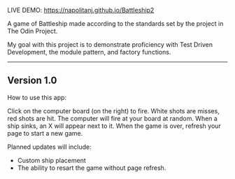 LIVE DEMO: https://napolitanj.github.io/Battleship2

A game of Battleship made according to the standards set by the project in The Odin Project.

My goal with this project is to demonstrate proficiency with Test Driven Development, the module pattern, and factory functions.

---

## Version 1.0

How to use this app:

Click on the computer board (on the right) to fire. White shots are misses, red shots are hit. The computer will fire at your board at random. When a ship sinks, an X will appear next to it. When the game is over, refresh your page to start a new game.

Planned updates will include:

- Custom ship placement
- The ability to resart the game without page refresh.
